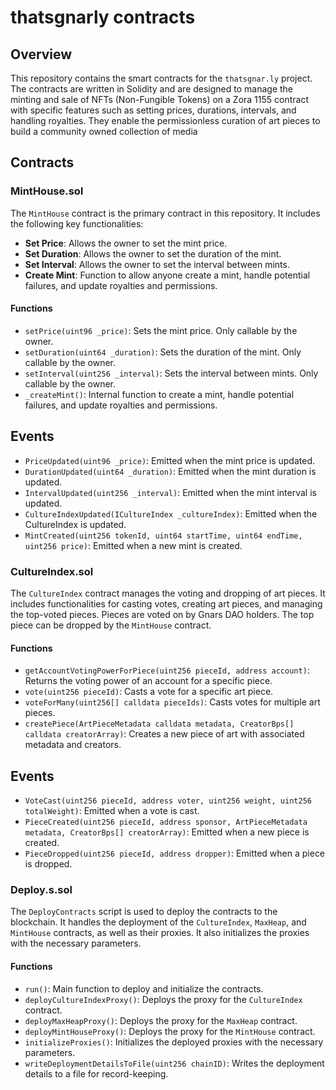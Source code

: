 # thatsgnarly contracts

## Overview

This repository contains the smart contracts for the `thatsgnar.ly` project. The contracts are written in Solidity and are designed to manage the minting and sale of NFTs (Non-Fungible Tokens) on a Zora 1155 contract with specific features such as setting prices, durations, intervals, and handling royalties. They enable the permissionless curation of art pieces to build a community owned collection of media

## Contracts

### MintHouse.sol

The `MintHouse` contract is the primary contract in this repository. It includes the following key functionalities:

- **Set Price**: Allows the owner to set the mint price.
- **Set Duration**: Allows the owner to set the duration of the mint.
- **Set Interval**: Allows the owner to set the interval between mints.
- **Create Mint**: Function to allow anyone create a mint, handle potential failures, and update royalties and permissions.

#### Functions

- `setPrice(uint96 _price)`: Sets the mint price. Only callable by the owner.
- `setDuration(uint64 _duration)`: Sets the duration of the mint. Only callable by the owner.
- `setInterval(uint256 _interval)`: Sets the interval between mints. Only callable by the owner.
- `_createMint()`: Internal function to create a mint, handle potential failures, and update royalties and permissions.

## Events

- `PriceUpdated(uint96 _price)`: Emitted when the mint price is updated.
- `DurationUpdated(uint64 _duration)`: Emitted when the mint duration is updated.
- `IntervalUpdated(uint256 _interval)`: Emitted when the mint interval is updated.
- `CultureIndexUpdated(ICultureIndex _cultureIndex)`: Emitted when the CultureIndex is updated.
- `MintCreated(uint256 tokenId, uint64 startTime, uint64 endTime, uint256 price)`: Emitted when a new mint is created.

### CultureIndex.sol

The `CultureIndex` contract manages the voting and dropping of art pieces. It includes functionalities for casting votes, creating art pieces, and managing the top-voted pieces. Pieces are voted on by Gnars DAO holders. The top piece can be dropped by the `MintHouse` contract.

#### Functions

- `getAccountVotingPowerForPiece(uint256 pieceId, address account)`: Returns the voting power of an account for a specific piece.
- `vote(uint256 pieceId)`: Casts a vote for a specific art piece.
- `voteForMany(uint256[] calldata pieceIds)`: Casts votes for multiple art pieces.
- `createPiece(ArtPieceMetadata calldata metadata, CreatorBps[] calldata creatorArray)`: Creates a new piece of art with associated metadata and creators.

## Events

- `VoteCast(uint256 pieceId, address voter, uint256 weight, uint256 totalWeight)`: Emitted when a vote is cast.
- `PieceCreated(uint256 pieceId, address sponsor, ArtPieceMetadata metadata, CreatorBps[] creatorArray)`: Emitted when a new piece is created.
- `PieceDropped(uint256 pieceId, address dropper)`: Emitted when a piece is dropped.

### Deploy.s.sol

The `DeployContracts` script is used to deploy the contracts to the blockchain. It handles the deployment of the `CultureIndex`, `MaxHeap`, and `MintHouse` contracts, as well as their proxies. It also initializes the proxies with the necessary parameters.

#### Functions

- `run()`: Main function to deploy and initialize the contracts.
- `deployCultureIndexProxy()`: Deploys the proxy for the `CultureIndex` contract.
- `deployMaxHeapProxy()`: Deploys the proxy for the `MaxHeap` contract.
- `deployMintHouseProxy()`: Deploys the proxy for the `MintHouse` contract.
- `initializeProxies()`: Initializes the deployed proxies with the necessary parameters.
- `writeDeploymentDetailsToFile(uint256 chainID)`: Writes the deployment details to a file for record-keeping.
